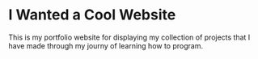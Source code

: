 # I Wanted a Cool Website

This is my portfolio website for displaying my collection of projects that I have made through my journy of learning how to program.
